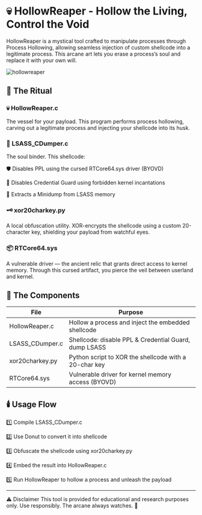 # 💀 HollowReaper - Hollow the Living, Control the Void
HollowReaper is a mystical tool crafted to manipulate processes through Process Hollowing, allowing seamless injection of custom shellcode into a legitimate process. This arcane art lets you erase a process’s soul and replace it with your own will.

![hollowreaper](https://github.com/user-attachments/assets/fdfa66ff-97b2-4860-a4c3-c022cde5095a)

## 📜 The Ritual
### 💀 HollowReaper.c
The vessel for your payload. This program performs process hollowing, carving out a legitimate process and injecting your shellcode into its husk.

### 🧬 LSASS_CDumper.c
The soul binder. This shellcode:

🛡️ Disables PPL using the cursed RTCore64.sys driver (BYOVD)

🚫 Disables Credential Guard using forbidden kernel incantations

💾 Extracts a Minidump from LSASS memory

### 🗝️ xor20charkey.py
A local obfuscation utility. XOR-encrypts the shellcode using a custom 20-character key, shielding your payload from watchful eyes.

### 📦 RTCore64.sys
A vulnerable driver — the ancient relic that grants direct access to kernel memory. Through this cursed artifact, you pierce the veil between userland and kernel.

## 🧪 The Components
| File	| Purpose |
|-------|---------|
|HollowReaper.c	| Hollow a process and inject the embedded shellcode |
|LSASS_CDumper.c | Shellcode: disable PPL & Credential Guard, dump LSASS |
|xor20charkey.py | Python script to XOR the shellcode with a 20-char key |
|RTCore64.sys | Vulnerable driver for kernel memory access (BYOVD) |

## 🕯️ Usage Flow
1️⃣ Compile LSASS_CDumper.c

2️⃣ Use Donut to convert it into shellcode

3️⃣ Obfuscate the shellcode using xor20charkey.py

4️⃣ Embed the result into HollowReaper.c

5️⃣ Run HollowReaper to hollow a process and unleash the payload

--------------------------------------------------------------------------

⚠️ Disclaimer
This tool is provided for educational and research purposes only. Use responsibly.
The arcane always watches. 🧿

